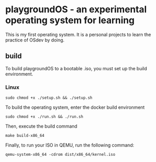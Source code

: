 # playgroundOS - an experimental operating system for learning
This is my first operating system. It is a personal projects to learn the practice of OSdev by doing.

## build
To build playgroundOS to a bootable .iso, you must set up the build environment.
### Linux
```
sudo chmod +x ./setup.sh && ./setup.sh
```

To build the operating system, enter the docker build environment
```
sudo chmod +x ./run.sh && ./run.sh
```
Then, execute the build command
```
make build-x86_64
```

Finally, to run your ISO in QEMU, run the following command:
```
qemu-system-x86_64 -cdrom dist/x86_64/kernel.iso
```
